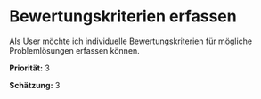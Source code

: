 # Bewertungskriterien erfassen


Als User möchte ich individuelle Bewertungskriterien für mögliche Problemlösungen erfassen können.


**Priorität:** 3

**Schätzung:** 3
